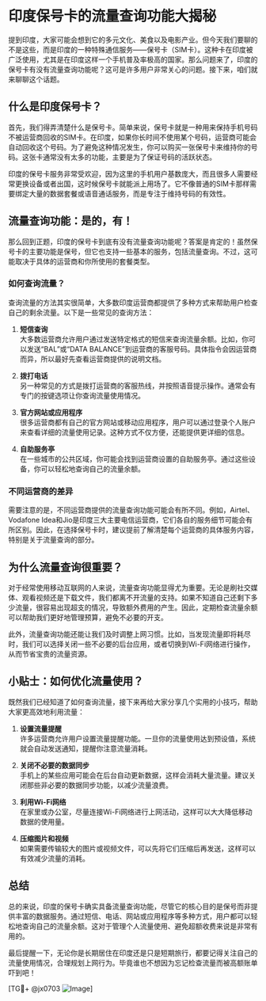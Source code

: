 # 印度保号卡的流量查询功能大揭秘

提到印度，大家可能会想到它的多元文化、美食以及电影产业。但今天我们要聊的不是这些，而是印度的一种特殊通信服务——保号卡（SIM卡）。这种卡在印度被广泛使用，尤其是在印度这样一个手机普及率极高的国家。那么问题来了，印度的保号卡有没有流量查询功能呢？这可是许多用户非常关心的问题。接下来，咱们就来聊聊这个话题。

## 什么是印度保号卡？

首先，我们得弄清楚什么是保号卡。简单来说，保号卡就是一种用来保持手机号码不被运营商回收的SIM卡。在印度，如果你长时间不使用某个号码，运营商可能会自动回收这个号码。为了避免这种情况发生，你可以购买一张保号卡来维持你的号码。这张卡通常没有太多的功能，主要是为了保证号码的活跃状态。

印度的保号卡服务非常受欢迎，因为这里的手机用户基数庞大，而且很多人需要经常更换设备或者出国，这时候保号卡就能派上用场了。它不像普通的SIM卡那样需要绑定大量的数据套餐或语音通话服务，而是专注于维持号码的有效性。

## 流量查询功能：是的，有！

那么回到正题，印度的保号卡到底有没有流量查询功能呢？答案是肯定的！虽然保号卡的主要功能是保号，但它也支持一些基本的服务，包括流量查询。不过，这可能取决于具体的运营商和你所使用的套餐类型。

### 如何查询流量？

查询流量的方法其实很简单，大多数印度运营商都提供了多种方式来帮助用户检查自己的剩余流量。以下是一些常见的查询方法：

1. **短信查询**  
   大多数运营商允许用户通过发送特定格式的短信来查询流量余额。比如，你可以发送“BAL”或“DATA BALANCE”到运营商的客服号码。具体指令会因运营商而异，所以最好先查看运营商提供的说明文档。

2. **拨打电话**  
   另一种常见的方式是拨打运营商的客服热线，并按照语音提示操作。通常会有专门的按键选项让你查询流量使用情况。

3. **官方网站或应用程序**  
   很多运营商都有自己的官方网站或移动应用程序，用户可以通过登录个人账户来查看详细的流量使用记录。这种方式不仅方便，还能提供更详细的信息。

4. **自助服务亭**  
   在一些城市的公共区域，你可能会找到运营商设置的自助服务亭。通过这些设备，你可以轻松地查询自己的流量余额。

### 不同运营商的差异

需要注意的是，不同运营商提供的流量查询功能可能会有所不同。例如，Airtel、Vodafone Idea和Jio是印度三大主要电信运营商，它们各自的服务细节可能会有所区别。因此，在选择保号卡时，建议提前了解清楚每个运营商的具体服务内容，特别是关于流量查询的部分。

## 为什么流量查询很重要？

对于经常使用移动互联网的人来说，流量查询功能显得尤为重要。无论是刷社交媒体、观看视频还是下载文件，我们都离不开流量的支持。如果不知道自己还剩下多少流量，很容易出现超支的情况，导致额外费用的产生。因此，定期检查流量余额可以帮助我们更好地管理预算，避免不必要的开支。

此外，流量查询功能还能让我们及时调整上网习惯。比如，当发现流量即将耗尽时，我们可以选择关闭一些不必要的后台应用，或者切换到Wi-Fi网络进行操作，从而节省宝贵的流量资源。

## 小贴士：如何优化流量使用？

既然我们已经知道了如何查询流量，接下来再给大家分享几个实用的小技巧，帮助大家更高效地利用流量：

1. **设置流量提醒**  
   许多运营商允许用户设置流量提醒功能。一旦你的流量使用达到预设值，系统就会自动发送通知，提醒你注意流量消耗。

2. **关闭不必要的数据同步**  
   手机上的某些应用可能会在后台自动更新数据，这样会消耗大量流量。建议关闭那些非必要的数据同步功能，以减少流量浪费。

3. **利用Wi-Fi网络**  
   在家里或办公室，尽量连接Wi-Fi网络进行上网活动，这样可以大大降低移动数据的使用量。

4. **压缩图片和视频**  
   如果需要传输较大的图片或视频文件，可以先将它们压缩后再发送，这样可以有效减少流量的消耗。

## 总结

总的来说，印度的保号卡确实具备流量查询功能，尽管它的核心目的是保号而非提供丰富的数据服务。通过短信、电话、网站或应用程序等多种方式，用户都可以轻松地查询自己的流量余额。这对于管理个人流量使用、避免超额收费来说是非常有用的。

最后提醒一下，无论你是长期居住在印度还是只是短期旅行，都要记得关注自己的流量使用情况，合理规划上网行为。毕竟谁也不想因为忘记检查流量而被高额账单吓到吧！

[TG💪+ @jx0703 ![Image](https://github.com/user-attachments/assets/dbca1d08-cadb-493c-b0ec-ad6f7a83f270)]